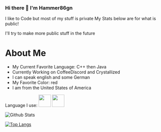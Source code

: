 ### Hi there 👋 I'm Hammer86gn



I like to Code but most of my stuff is private
My Stats below are for what is public!

I'll try to make more public stuff in the future

# About Me

- My Current Favorite Language: C++ then Java
- Currently Working on CoffeeDiscord and Crystallized
- I can speak english and some German
- My Favorite Color: red
- I am from the United States of America

Language I use:
<code><img height="40" src="https://github.com/Hammer86gn/Hammer86gn/blob/main/assets/java.jpg"></code>
<code><img height="40" src="https://github.com/Hammer86gn/Hammer86gn/blob/main/assets/cpp.png"></code>




![Github Stats](https://github-readme-stats.vercel.app/api?username=Hammer86gn&count_private=true&theme=radical)


[![Top Langs](https://github-readme-stats.vercel.app/api/top-langs/?username=Hammer86gn&count_private=true&theme=radical)](https://github-readme-stats.vercel.app/api/top-langs/?username=Hammer86gn&count_private=true&theme=radical)

